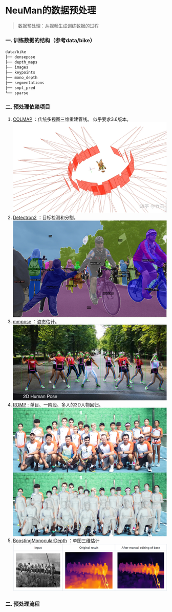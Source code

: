 # NeuMan的数据预处理
> 数据预处理：从视频生成训练数据的过程

### 一. 训练数据的结构（参考data/bike）
```
data/bike
├── densepose
├── depth_maps
├── images 
├── keypoints
├── mono_depth
├── segmentations
├── smpl_pred
└── sparse
```
### 二. 预处理依赖项目
 1. [COLMAP](https://github.com/colmap/colmap.git) ：传统多视图三维重建管线。 似乎要求3.6版本。
 ![](.NeuMan_images/eba5bf8c.png)
 2. [Detectron2](https://github.com/jiangwei221/detectron2.git) ：目标检测和分割。 
 ![](.NeuMan_images/1592e7f0.png)
 3. [mmpose](https://github.com/jiangwei221/mmpose.git) ：姿态估计。
 ![](.NeuMan_images/0ddeff1f.png)
 4. [ROMP](https://github.com/jiangwei221/ROMP.git) : 单目、一阶段、多人的3D人物回归。
 ![](.NeuMan_images/2acb8f4c.png)
 5. [BoostingMonocularDepth](https://github.com/compphoto/BoostingMonocularDepth) ：单图三维估计
 ![](.NeuMan_images/3b32b6be.png)
 
 ### 二. 预处理流程
 
 
